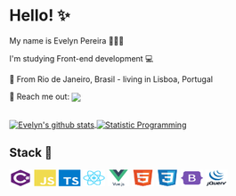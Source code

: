 #  Hello! ✨
My name is Evelyn Pereira 👩🏻🌻

I'm studying Front-end development 💻

📍 From Rio de Janeiro, Brasil - living in Lisboa, Portugal

🌼 Reach me out: <a href="https://www.linkedin.com/in/evelyncper/" target="_blank"><img align="center" src="https://img.shields.io/badge/-LinkedIn-%230077B5?style=flat-square&logo=linkedin&logoColor=white" target="_blank"></a> 

<br>
<div>
<a href="https://github.com/anuraghazra/github-readme-stats">
<img align="center" src="https://github-readme-stats.vercel.app/api?username=evelyn-cp&theme=dracula&show_icons=true&include_all_commits=true&count_private=true" alt="Evelyn's github stats"/>
</a>
<a href="https://github.com/anuraghazra/github-readme-stats">
<img align="center" src="https://github-readme-stats.vercel.app/api/top-langs/?username=evelyn-cp&layout=compact&theme=dracula" alt="Statistic Programming" />
</a>
</div>

## Stack 💫
<div style="display: inline_block">
<img align="center" alt="Evelyn-CSharp" height="30" width="40" src="https://raw.githubusercontent.com/devicons/devicon/1119b9f84c0290e0f0b38982099a2bd027a48bf1/icons/csharp/csharp-plain.svg">
<img align="center" alt="Evelyn-Js" height="30" width="40" src="https://raw.githubusercontent.com/devicons/devicon/master/icons/javascript/javascript-plain.svg">
<img align="center" alt="Evelyn-Ts" height="30" width="40" src="https://raw.githubusercontent.com/devicons/devicon/master/icons/typescript/typescript-plain.svg">
<img align="center" alt="Evelyn-React" height="30" width="40" src="https://raw.githubusercontent.com/devicons/devicon/master/icons/react/react-original.svg">
<img align="center" alt="Evelyn-Vuejs" height="30" width="40" src="https://raw.githubusercontent.com/devicons/devicon/master/icons/vuejs/vuejs-original-wordmark.svg">
<img align="center" alt="Evelyn-HTML" height="30" width="40" src="https://raw.githubusercontent.com/devicons/devicon/master/icons/html5/html5-original.svg">
<img align="center" alt="Evelyn-CSS" height="30" width="40" src="https://raw.githubusercontent.com/devicons/devicon/master/icons/css3/css3-original.svg">
<img align="center" alt="Evelyn-Bootstrap" height="30" width="40" src="https://raw.githubusercontent.com/devicons/devicon/master/icons/bootstrap/bootstrap-plain.svg">
<img align="center" alt="Evelyn-JQuery" height="30" width="40" src="https://raw.githubusercontent.com/devicons/devicon/master/icons/jquery/jquery-original-wordmark.svg">

</div>
